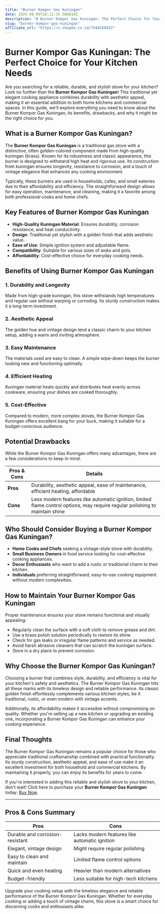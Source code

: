 ```yaml
---
title: "Burner Kompor Gas Kuningan"
date: 2025-08-09T20:12:35.506810Z
description: "# Burner Kompor Gas Kuningan: The Perfect Choice for Your Kitchen Needs..."
slug: "burner-kompor-gas-kuningan"
affiliate_url: "https://s.shopee.co.id/7V44C68VX2"
---
```

# Burner Kompor Gas Kuningan: The Perfect Choice for Your Kitchen Needs

Are you searching for a reliable, durable, and stylish stove for your kitchen? Look no further than the **Burner Kompor Gas Kuningan**! This traditional yet elegant cooking appliance combines durability with aesthetic appeal, making it an essential addition to both home kitchens and commercial spaces. In this guide, we'll explore everything you need to know about the Burner Kompor Gas Kuningan, its benefits, drawbacks, and why it might be the right choice for you.

## What is a Burner Kompor Gas Kuningan?

The **Burner Kompor Gas Kuningan** is a traditional gas stove with a distinctive, often golden-colored component made from high-quality kuningan (brass). Known for its robustness and classic appearance, this burner is designed to withstand high heat and rigorous use. Its construction from kuningan ensures longevity, resistance to corrosion, and a touch of vintage elegance that enhances any cooking environment.

Typically, these burners are used in households, cafes, and small eateries due to their affordability and efficiency. The straightforward design allows for easy operation, maintenance, and cleaning, making it a favorite among both professional cooks and home chefs.

## Key Features of Burner Kompor Gas Kuningan

- **High-Quality Kuningan Material**: Ensures durability, corrosion resistance, and heat conductivity.
- **Design**: Traditional yet stylish with a golden finish that adds aesthetic value.
- **Ease of Use**: Simple ignition system and adjustable flame.
- **Compatibility**: Suitable for various sizes of woks and pots.
- **Affordability**: Cost-effective choice for everyday cooking needs.

## Benefits of Using Burner Kompor Gas Kuningan

### 1. Durability and Longevity
Made from high-grade kuningan, this stove withstands high temperatures and regular use without warping or corroding. Its sturdy construction makes it a long-term investment.

### 2. Aesthetic Appeal
The golden hue and vintage design lend a classic charm to your kitchen setup, adding a warm and inviting atmosphere.

### 3. Easy Maintenance
The materials used are easy to clean. A simple wipe-down keeps the burner looking new and functioning optimally.

### 4. Efficient Heating
Kuningan material heats quickly and distributes heat evenly across cookware, ensuring your dishes are cooked thoroughly.

### 5. Cost-Effective
Compared to modern, more complex stoves, the Burner Kompor Gas Kuningan offers excellent bang for your buck, making it suitable for a budget-conscious audience.

## Potential Drawbacks

While the Burner Kompor Gas Kuningan offers many advantages, there are a few considerations to keep in mind:

| **Pros & Cons** | **Details** |
|----------------|--------------|
| **Pros** | Durability, aesthetic appeal, ease of maintenance, efficient heating, affordable |
| **Cons** | Less modern features like automatic ignition, limited flame control options, may require regular polishing to maintain shine |

## Who Should Consider Buying a Burner Kompor Gas Kuningan?

- **Home Cooks and Chefs** seeking a vintage-style stove with durability.
- **Small Business Owners** in food service looking for cost-effective cooking appliances.
- **Decor Enthusiasts** who want to add a rustic or traditional charm to their kitchen.
- **Individuals** preferring straightforward, easy-to-use cooking equipment without modern complexities.

## How to Maintain Your Burner Kompor Gas Kuningan

Proper maintenance ensures your stove remains functional and visually appealing:

- Regularly clean the surface with a soft cloth to remove grease and dirt.
- Use a brass polish solution periodically to restore its shine.
- Check for gas leaks or irregular flame patterns and service as needed.
- Avoid harsh abrasive cleaners that can scratch the kuningan surface.
- Store in a dry place to prevent corrosion.

## Why Choose the Burner Kompor Gas Kuningan?

Choosing a burner that combines style, durability, and efficiency is vital for your kitchen's safety and aesthetics. The Burner Kompor Gas Kuningan hits all these marks with its timeless design and reliable performance. Its classic golden finish effortlessly complements various kitchen styles, be it traditional, rustic, or even modern with vintage accents.

Additionally, its affordability makes it accessible without compromising on quality. Whether you're setting up a new kitchen or upgrading an existing one, incorporating a Burner Kompor Gas Kuningan can enhance your cooking experience.

## Final Thoughts

The Burner Kompor Gas Kuningan remains a popular choice for those who appreciate traditional craftsmanship combined with practical functionality. Its sturdy construction, aesthetic appeal, and ease of use make it an excellent investment for both household and commercial kitchens. By maintaining it properly, you can enjoy its benefits for years to come.

If you're interested in adding this reliable and stylish stove to your kitchen, don't wait! Click here to purchase your **Burner Kompor Gas Kuningan** today: [Buy Now](https://s.shopee.co.id/7V44C68VX2).

---

## Pros & Cons Summary

| **Pros** | **Cons** |
|------------|------------|
| Durable and corrosion-resistant | Lacks modern features like automatic ignition |
| Elegant, vintage design | Might require regular polishing |
| Easy to clean and maintain | Limited flame control options |
| Quick and even heating | Heavier than modern alternatives |
| Budget-friendly | Less suitable for high-tech kitchens |

Upgrade your cooking setup with the timeless elegance and reliable performance of the Burner Kompor Gas Kuningan. Whether for everyday cooking or adding a touch of vintage charm, this stove is a smart choice for discerning cooks and enthusiasts alike.